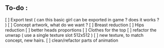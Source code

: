 To-do :
-------

[ ] Export test ( can this basic girl can be exported in game ? does it works ? )
[ ] Concept artwork, what do we want ?
[ ] Breast reduction
[ ] Hips reduction
[ ] better heads proportions
[ ] Clothes for the top
[ ] refactor the unwrap ( use a single texture slot 512x512 )
[ ] new texture, to match concept, new hairs.
[ ] clean/refactor parts of animation



